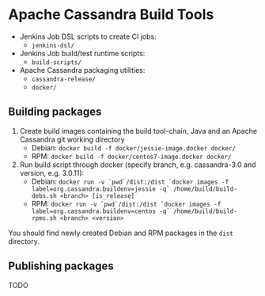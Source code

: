 # Apache Cassandra Build Tools

* Jenkins Job DSL scripts to create CI jobs:
    * `jenkins-dsl/`
* Jenkins Job build/test runtime scripts:
    * `build-scripts/`
* Apache Cassandra packaging utilities:
    * `cassandra-release/`
    * `docker/`

## Building packages

1. Create build images containing the build tool-chain, Java and an Apache Cassandra git working directory
   * Debian:
   ```docker build -f docker/jessie-image.docker docker/```
   * RPM:
   ```docker build -f docker/centos7-image.docker docker/```
2. Run build script through docker (specify branch, e.g. cassandra-3.0 and version, e.g. 3.0.11):
   * Debian:
    ```docker run -v `pwd`/dist:/dist `docker images -f label=org.cassandra.buildenv=jessie -q` /home/build/build-debs.sh <branch> [is_release]```
   * RPM:
    ```docker run -v `pwd`/dist:/dist `docker images -f label=org.cassandra.buildenv=centos -q` /home/build/build-rpms.sh <branch> <version>```

You should find newly created Debian and RPM packages in the `dist` directory.

## Publishing packages

TODO
